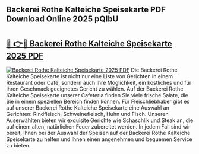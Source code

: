 ## Backerei Rothe Kalteiche Speisekarte PDF Download Online 2025 pQIbU

# <h2><a href="http://gc8ieb.nevu.top/?p=Backerei+Rothe+Kalteiche+Speisekarte">🔗 👉🔴 Backerei Rothe Kalteiche Speisekarte 2025 PDF</a></h2>

[![Backerei Rothe Kalteiche Speisekarte 2025 PDF](https://i.imgur.com/dBaPXMq.png)](http://gc8ieb.nevu.top/?p=Backerei+Rothe+Kalteiche+Speisekarte)
Die Backerei Rothe Kalteiche Speisekarte ist nicht nur eine Liste von Gerichten in einem Restaurant oder Café, sondern auch Ihre Möglichkeit, ein köstliches und für Ihren Geschmack geeignetes Gericht zu wählen. Auf der Backerei Rothe Kalteiche Speisekarte unserer Cafeteria finden Sie viele frische Salate, die Sie in einem speziellen Bereich finden können. Für Fleischliebhaber gibt es auf unserer Backerei Rothe Kalteiche Speisekarte eine Auswahl an Gerichten: Rindfleisch, Schweinefleisch, Huhn und Fisch. Unseren Auserwählten bieten wir exquisite Gerichte wie Schaschlik und Steak an, die auf einem alten, natürlichen Feuer zubereitet werden. In jedem Fall sind wir bereit, Ihnen bei der Auswahl der Speisen auf der Backerei Rothe Kalteiche Speisekarte zu helfen und Ihnen einen angenehmen und bequemen Service zu bieten.
